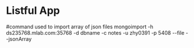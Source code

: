 Listful App
==========================

#command used to import array of json files
mongoimport -h ds235768.mlab.com:35768 -d dbname -c notes -u zhy0391 -p 5408 --file <file> --jsonArray
